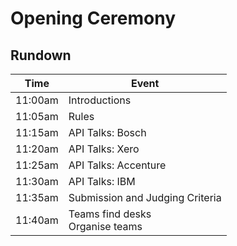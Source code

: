 # Opening Ceremony

## Rundown

Time    | Event
------- | -----
11:00am | Introductions
11:05am | Rules
11:15am | API Talks: Bosch
11:20am | API Talks: Xero
11:25am | API Talks: Accenture
11:30am | API Talks: IBM
11:35am | Submission and Judging Criteria
11:40am | Teams find desks <br /> Organise teams

